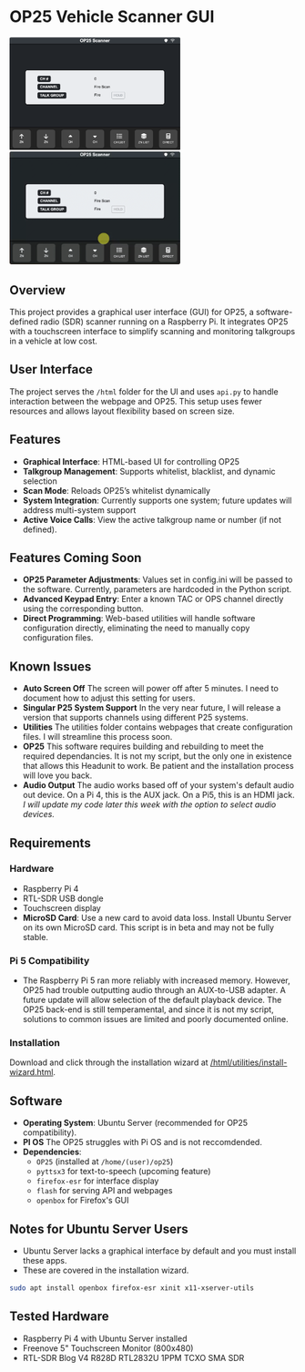 # OP25 Vehicle Scanner GUI

<p><img src="help/screenshot.png" width="300"/> <img src="help/screenshot-animated.gif" width="300"/></p>

## Overview
This project provides a graphical user interface (GUI) for OP25, a software-defined radio (SDR) scanner running on a Raspberry Pi. It integrates OP25 with a touchscreen interface to simplify scanning and monitoring talkgroups in a vehicle at low cost.

## User Interface
The project serves the `/html` folder for the UI and uses `api.py` to handle interaction between the webpage and OP25. This setup uses fewer resources and allows layout flexibility based on screen size.

## Features
- **Graphical Interface**: HTML-based UI for controlling OP25
- **Talkgroup Management**: Supports whitelist, blacklist, and dynamic selection
- **Scan Mode**: Reloads OP25’s whitelist dynamically
- **System Integration**: Currently supports one system; future updates will address multi-system support
- **Active Voice Calls**: View the active talkgroup name or number (if not defined).
  
## Features Coming Soon
- **OP25 Parameter Adjustments**: Values set in config.ini will be passed to the software. Currently, parameters are hardcoded in the Python script.
- **Advanced Keypad Entry**: Enter a known TAC or OPS channel directly using the corresponding button.
- **Direct Programming**: Web-based utilities will handle software configuration directly, eliminating the need to manually copy configuration files.

## Known Issues
- **Auto Screen Off** The screen will power off after 5 minutes. I need to document how to adjust this setting for users.
- **Singular P25 System Support** In the very near future, I will release a version that supports channels using different P25 systems.
- **Utilities** The utilities folder contains webpages that create configuration files. I will streamline this process soon.
- **OP25** This software requires building and rebuilding to meet the required dependancies. It is not my script, but the only one in existence that allows this Headunit to work. Be patient and the installation process will love you back.
- **Audio Output** The audio works based off of your system's default audio out device. On a Pi 4, this is the AUX jack. On a Pi5, this is an HDMI jack. *I will update my code later this week with the option to select audio devices.* 

## Requirements

### Hardware
- Raspberry Pi 4 
- RTL-SDR USB dongle 
- Touchscreen display 
- **MicroSD Card**: Use a new card to avoid data loss. Install Ubuntu Server on its own MicroSD card. This script is in beta and may not be fully stable.

### Pi 5 Compatibility
- The Raspberry Pi 5 ran more reliably with increased memory. However, OP25 had trouble outputting audio through an AUX-to-USB adapter. A future update will allow selection of the default playback device. The OP25 back-end is still temperamental, and since it is not my script, solutions to common issues are limited and poorly documented online.

### Installation
Download and click through the installation wizard at [/html/utilities/install-wizard.html](https://github.com/TheMrNaab/op25-headunit/blob/6022ac7fdb9acd2600f27025fefb03b12a39c06e/html/utilities/install-wizard.html). 

## Software
- **Operating System**: Ubuntu Server (recommended for OP25 compatibility).
- **PI OS** The OP25 struggles with Pi OS and is not reccomdended. 
- **Dependencies**:  
  - `OP25` (installed at `/home/(user)/op25`)    
  - `pyttsx3` for text-to-speech (upcoming feature)  
  - `firefox-esr` for interface display
  - `flash` for serving API and webpages
  - `openbox` for Firefox's GUI

## Notes for Ubuntu Server Users
- Ubuntu Server lacks a graphical interface by default and you must install these apps.
- These are covered in the installation wizard.

```bash
sudo apt install openbox firefox-esr xinit x11-xserver-utils
```

## Tested Hardware
- Raspberry Pi 4 with Ubuntu Server installed  
- Freenove 5" Touchscreen Monitor (800x480)  
- RTL-SDR Blog V4 R828D RTL2832U 1PPM TCXO SMA SDR  


